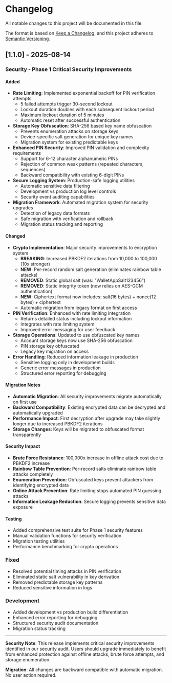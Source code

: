 # Changelog

All notable changes to this project will be documented in this file.

The format is based on [Keep a Changelog](https://keepachangelog.com/en/1.0.0/),
and this project adheres to [Semantic Versioning](https://semver.org/spec/v2.0.0.html).

## [1.1.0] - 2025-08-14

### Security - Phase 1 Critical Security Improvements

#### Added
- **Rate Limiting**: Implemented exponential backoff for PIN verification attempts
  - 5 failed attempts trigger 30-second lockout
  - Lockout duration doubles with each subsequent lockout period
  - Maximum lockout duration of 5 minutes
  - Automatic reset after successful authentication
- **Storage Key Obfuscation**: SHA-256 based key name obfuscation
  - Prevents enumeration attacks on storage keys
  - Device-specific salt generation for unique key names
  - Migration system for existing predictable keys
- **Enhanced PIN Security**: Improved PIN validation and complexity requirements
  - Support for 6-12 character alphanumeric PINs
  - Rejection of common weak patterns (repeated characters, sequences)
  - Backward compatibility with existing 6-digit PINs
- **Secure Logging System**: Production-safe logging utilities
  - Automatic sensitive data filtering
  - Development vs production log level controls
  - Security event auditing capabilities
- **Migration Framework**: Automated migration system for security upgrades
  - Detection of legacy data formats
  - Safe migration with verification and rollback
  - Migration status tracking and reporting

#### Changed
- **Crypto Implementation**: Major security improvements to encryption system
  - **BREAKING**: Increased PBKDF2 iterations from 10,000 to 100,000 (10x stronger)
  - **NEW**: Per-record random salt generation (eliminates rainbow table attacks)
  - **REMOVED**: Static global salt (was: "WalletAppSalt123456")
  - **REMOVED**: Static integrity token (now relies on AES-GCM authentication)
  - **NEW**: Ciphertext format now includes: salt(16 bytes) + nonce(12 bytes) + ciphertext
  - Automatic migration from legacy format on first access
- **PIN Verification**: Enhanced with rate limiting integration
  - Returns detailed status including lockout information
  - Integrates with rate limiting system
  - Improved error messaging for user feedback
- **Storage Operations**: Updated to use obfuscated key names
  - Account storage keys now use SHA-256 obfuscation
  - PIN storage key obfuscated
  - Legacy key migration on access
- **Error Handling**: Reduced information leakage in production
  - Sensitive logging only in development builds
  - Generic error messages in production
  - Structured error reporting for debugging

#### Migration Notes
- **Automatic Migration**: All security improvements migrate automatically on first use
- **Backward Compatibility**: Existing encrypted data can be decrypted and automatically upgraded
- **Performance Impact**: First decryption after upgrade may take slightly longer due to increased PBKDF2 iterations
- **Storage Changes**: Keys will be migrated to obfuscated format transparently

#### Security Impact
- **Brute Force Resistance**: 100,000x increase in offline attack cost due to PBKDF2 increase
- **Rainbow Table Prevention**: Per-record salts eliminate rainbow table attacks completely
- **Enumeration Prevention**: Obfuscated keys prevent attackers from identifying encrypted data
- **Online Attack Prevention**: Rate limiting stops automated PIN guessing attacks
- **Information Leakage Reduction**: Secure logging prevents sensitive data exposure

#### Testing
- Added comprehensive test suite for Phase 1 security features
- Manual validation functions for security verification
- Migration testing utilities
- Performance benchmarking for crypto operations

### Fixed
- Resolved potential timing attacks in PIN verification
- Eliminated static salt vulnerability in key derivation
- Removed predictable storage key patterns
- Reduced sensitive information in logs

### Development
- Added development vs production build differentiation
- Enhanced error reporting for debugging
- Structured security audit documentation
- Migration status tracking

---

**Security Note**: This release implements critical security improvements identified in our security audit. Users should upgrade immediately to benefit from enhanced protection against offline attacks, brute force attempts, and storage enumeration.

**Migration**: All changes are backward compatible with automatic migration. No user action required.
